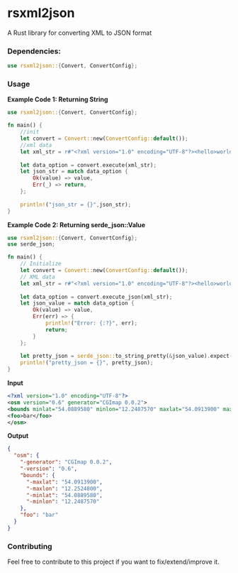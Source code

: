 # rsxml2json
A Rust library for converting XML to JSON format

### Dependencies:
```rust
use rsxml2json::{Convert, ConvertConfig};
```
### Usage
**Example Code 1: Returning String**
```rust
use rsxml2json::{Convert, ConvertConfig};

fn main() {
    //init
    let convert = Convert::new(ConvertConfig::default());
    //xml data
    let xml_str = r#"<?xml version="1.0" encoding="UTF-8"?><hello>world</hello>"#.to_string();
    
    let data_option = convert.execute(xml_str);
    let json_str = match data_option {
        Ok(value) => value,
        Err(_) => return,
    };
    
    println!("json_str = {}",json_str);
}
```
**Example Code 2: Returning serde_json::Value**
```rust
use rsxml2json::{Convert, ConvertConfig};
use serde_json;

fn main() {
    // Initialize
    let convert = Convert::new(ConvertConfig::default());
    // XML data
    let xml_str = r#"<?xml version="1.0" encoding="UTF-8"?><hello>world</hello>"#.to_string();
    
    let data_option = convert.execute_json(xml_str);
    let json_value = match data_option {
        Ok(value) => value,
        Err(err) => {
            println!("Error: {:?}", err);
            return;
        }
    };
    
    let pretty_json = serde_json::to_string_pretty(&json_value).expect("Unable to convert to pretty JSON");
    println!("pretty_json = {}", pretty_json);
}
```

**Input**

```xml
<?xml version="1.0" encoding="UTF-8"?>
<osm version="0.6" generator="CGImap 0.0.2">
<bounds minlat="54.0889580" minlon="12.2487570" maxlat="54.0913900" maxlon="12.2524800"/>
<foo>bar</foo>
</osm>
```

**Output**

```json
{
  "osm": {
    "-generator": "CGImap 0.0.2",
    "-version": "0.6",
    "bounds": {
      "-maxlat": "54.0913900",
      "-maxlon": "12.2524800",
      "-minlat": "54.0889580",
      "-minlon": "12.2487570"
    },
    "foo": "bar"
  }
}
```

### Contributing
Feel free to contribute to this project if you want to fix/extend/improve it.

